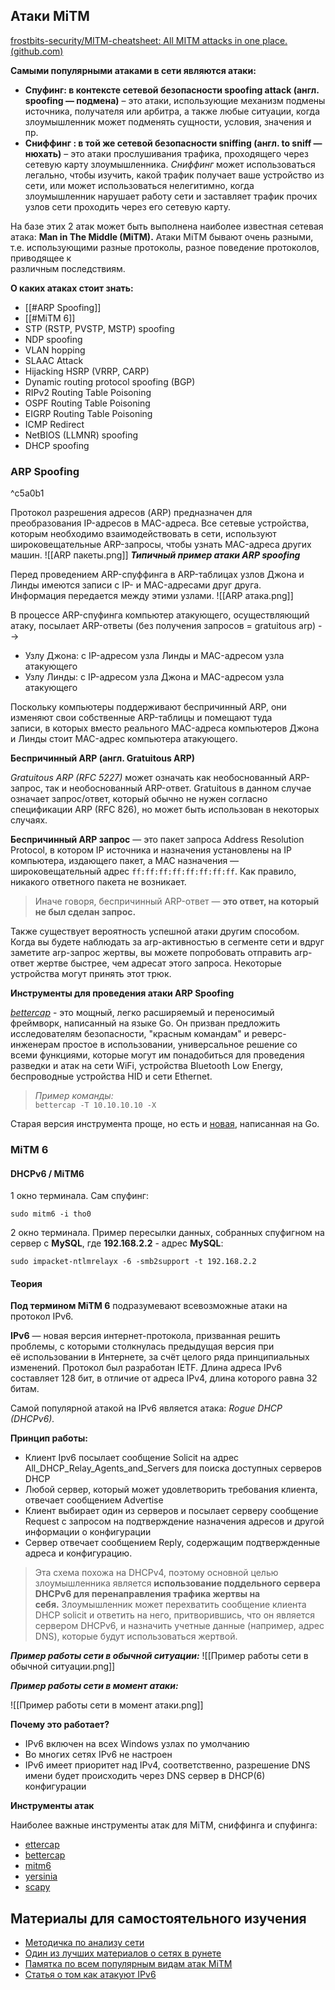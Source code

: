 ## Атаки MiTM
[frostbits-security/MITM-cheatsheet: All MITM attacks in one place. (github.com)](https://github.com/frostbits-security/MITM-cheatsheet)

**Самыми популярными атаками в сети являются атаки:**

- **Спуфинг: в контексте сетевой безопасности spoofing attack (англ. spoofing — подмена)** – это атаки, использующие механизм подмены источника, получателя или арбитра, а также любые ситуации, когда злоумышленник может подменять сущности, условия, значения и пр.
- **Сниффинг : в той же сетевой безопасности sniffing (англ. to sniff — нюхать)** – это атаки прослушивания трафика, проходящего через сетевую карту злоумышленника. _Сниффинг_ может использоваться легально, чтобы изучить, какой трафик получает ваше устройство из сети, или может использоваться нелегитимно, когда злоумышленник нарушает работу сети и заставляет трафик прочих узлов сети проходить через его сетевую карту.

На базе этих 2 атак может быть выполнена наиболее известная сетевая атака: **Man in The Middle (MiTM).** Атаки MiTM бывают очень разными, т.е. использующими разные протоколы, разное поведение протоколов, приводящее к  
различным последствиям.

**О каких атаках стоит знать:**

- [[#ARP Spoofing]]
- [[#MiTM 6]]
- STP (RSTP, PVSTP, MSTP) spoofing
- NDP spoofing
- VLAN hopping
- SLAAC Attack
- Hijacking HSRP (VRRP, CARP)
- Dynamic routing protocol spoofing (BGP)
- RIPv2 Routing Table Poisoning
- OSPF Routing Table Poisoning
- EIGRP Routing Table Poisoning
- ICMP Redirect
- NetBIOS (LLMNR) spoofing
- DHCP spoofing


### **ARP Spoofing** 

^c5a0b1

Протокол разрешения адресов (ARP) предназначен для преобразования IP-адресов в MAC-адреса. Все сетевые устройства,  
которым необходимо взаимодействовать в сети, используют широковещательные ARP-запросы, чтобы узнать MAC-адреса других машин.
![[ARP пакеты.png]]
**_Типичный пример атаки ARP spoofing_**  
  
Перед проведением ARP-спуффинга в ARP-таблицах узлов Джона и Линды имеются записи с IP- и MAC-адресами друг друга.  
Информация передается между этими узлами.
![[ARP атака.png]]

В процессе ARP-спуфинга компьютер атакующего, осуществляющий атаку, посылает ARP-ответы (без получения запросов = gratuitous arp) -->

- Узлу Джона: с IP-адресом узла Линды и MAC-адресом узла атакующего
- Узлу Линды: с IP-адресом узла Джона и MAC-адресом узла атакующего

Поскольку компьютеры поддерживают беспричинный ARP, они изменяют свои собственные ARP-таблицы и помещают туда  
записи, в которых вместо реального MAC-адреса компьютеров Джона и Линды стоит MAC-адрес компьютера атакующего.  
  
**Беспричинный ARP (англ. Gratuitous ARP)**  
  
_Gratuitous ARP (RFC 5227)_ может означать как необоснованный ARP-запрос, так и необоснованный ARP-ответ. Gratuitous в данном случае означает запрос/ответ, который обычно не нужен согласно спецификации ARP (RFC 826), но может быть использован в некоторых случаях.  
  
**Беспричинный ARP запрос** — это пакет запроса Address Resolution Protocol, в котором IP источника и назначения установлены на IP компьютера, издающего пакет, а MAC назначения — широковещательный адрес `ff:ff:ff:ff:ff:ff:ff:ff`. Как правило, никакого ответного пакета не возникает.

> Иначе говоря, беспричинный ARP-ответ — **это ответ, на который не был сделан запрос.**

Также существует вероятность успешной атаки другим способом. Когда вы будете наблюдать за arp-активностью в сегменте сети и вдруг заметите arp-запрос жертвы, вы можете попробовать отправить arp-ответ жертве быстрее, чем адресат этого запроса. Некоторые устройства могут принять этот трюк.

**Инструменты для проведения атаки ARP Spoofing**

[_bettercap_](https://www.bettercap.org/legacy/) - это мощный, легко расширяемый и переносимый фреймворк, написанный на языке Go. Он призван предложить исследователям безопасности, "красным командам" и реверс-инженерам простое в использовании, универсальное решение со всеми функциями, которые могут им понадобиться для проведения разведки и атак на сети WiFi, устройства Bluetooth Low Energy, беспроводные устройства HID и сети Ethernet.

> _Пример команды:_  
> `bettercap -T 10.10.10.10 -X`

Старая версия инструмента проще, но есть и [новая](https://github.com/bettercap/bettercap), написанная на Go.

### MiTM 6

#### DHCPv6 / MiTM6

1 окно терминала. Сам спуфинг:
```shell
sudo mitm6 -i tho0
```
2 окно терминала. Пример пересылки данных, собранных спуфигном на сервер с **MySQL**, где **192.168.2.2** - адрес **MySQL**:
```shell
sudo impacket-ntlmrelayx -6 -smb2support -t 192.168.2.2
```
#### Теория 
**Под термином MiTM 6** подразумевают всевозможные атаки на протокол IPv6.  
  
**IPv6** — новая версия интернет-протокола, призванная решить проблемы, с которыми столкнулась предыдущая версия при  
её использовании в Интернете, за счёт целого ряда принципиальных изменений. Протокол был разработан IETF. Длина адреса IPv6 составляет 128 бит, в отличие от адреса IPv4, длина которого равна 32 битам.  
  
Самой популярной атакой на IPv6 является атака: _Rogue DHCP (DHCPv6)._

**Принцип работы:**

- Клиент Ipv6 посылает сообщение Solicit на адрес All_DHCP_Relay_Agents_and_Servers для поиска доступных серверов DHCP
- Любой сервер, который может удовлетворить требования клиента, отвечает сообщением Advertise
- Клиент выбирает один из серверов и посылает серверу сообщение Request с запросом на подтверждение назначения адресов и другой информации о конфигурации
- Сервер отвечает сообщением Reply, содержащим подтвержденные адреса и конфигурацию.

> Эта схема похожа на DHCPv4, поэтому основной целью злоумышленника является **использование поддельного сервера DHCPv6 для перенаправления трафика жертвы на себя.** Злоумышленник может перехватить сообщение клиента DHCP solicit и ответить на него, притворившись, что он является сервером DHCPv6, и назначить учетные данные (например, адрес DNS), которые будут использоваться жертвой.

**_Пример работы сети в обычной ситуации:_**
![[Пример работы сети в обычной ситуации.png]]

**_Пример работы сети в момент атаки:_**

![[Пример работы сети в момент атаки.png]]

**Почему это работает?**

- IPv6 включен на всех Windows узлах по умолчанию
- Во многих сетях IPv6 не настроен
- IPv6 имеет приоритет над IPv4, соответственно, разрешение DNS имени будет происходить через DNS сервер в DHCP(6) конфигурации

**Инструменты атак**

Наиболее важные инструменты атак для MiTM, сниффинга и спуфинга:

- [ettercap](https://github.com/Ettercap/ettercap)
- [bettercap](https://github.com/bettercap/bettercap)
- [mitm6](https://github.com/dirkjanm/mitm6)
- [yersinia](https://github.com/tomac/yersinia)
- [scapy](https://github.com/secdev/scapy/)
## **Материалы для самостоятельного изучения**

- [Методичка по анализу сети](https://github.com/swisskyrepo/PayloadsAllTheThings/blob/master/Methodology%20and%20Resources/Network%20Discovery.md)
- [Один из лучших материалов о сетях в рунете](https://habr.com/ru/post/447080/)
- [Памятка по всем популярным видам атак MiTM](https://github.com/Sab0tag3d/MITM-cheatsheet)
- [Статья о том как атакуют IPv6](https://habr.com/ru/post/245935/)